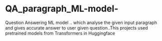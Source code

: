 # QA_paragraph_ML-model-
Question Answering ML model .. which analyse the given input paragraph and gives accurate answer to user given question..This projects used pretrained models from Transformers in Huggingface 
